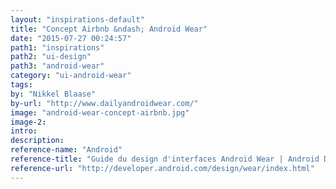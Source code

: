 ```yaml
---
layout: "inspirations-default"
title: "Concept Airbnb &ndash; Android Wear"
date: "2015-07-27 00:24:57"
path1: "inspirations"
path2: "ui-design"
path3: "android-wear"
category: "ui-android-wear"
tags:
by: "Nikkel Blaase"
by-url: "http://www.dailyandroidwear.com/"
image: "android-wear-concept-airbnb.jpg"
image-2:
intro:
description:
reference-name: "Android"
reference-title: "Guide du design d'interfaces Android Wear | Android Developers"
reference-url: "http://developer.android.com/design/wear/index.html"
---
```

